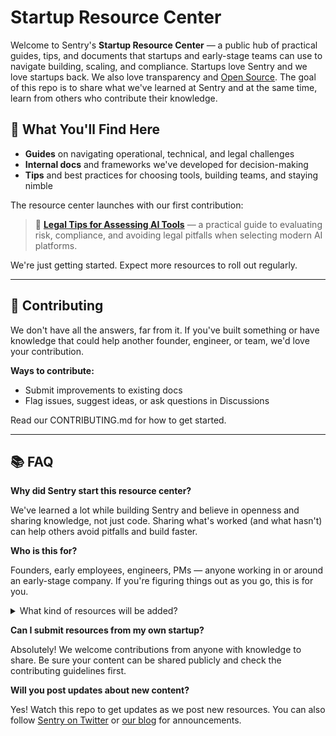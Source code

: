 # Startup Resource Center

Welcome to Sentry's **Startup Resource Center** — a public hub of practical guides, tips, and documents that startups and early-stage teams can use to navigate building, scaling, and compliance. Startups love Sentry and we love startups back. We also love transparency and [Open Source](https://opensourcepledge.com/members/sentry/). The goal of this repo is to share what we've learned at Sentry and at the same time, learn from others who contribute their knowledge.

## 🚀 What You'll Find Here

- **Guides** on navigating operational, technical, and legal challenges
- **Internal docs** and frameworks we've developed for decision-making
- **Tips** and best practices for choosing tools, building teams, and staying nimble

The resource center launches with our first contribution:

> 📄 [**Legal Tips for Assessing AI Tools**](legal-tips-for-assessing-ai-tools.md) — a practical guide to evaluating risk, compliance, and avoiding legal pitfalls when selecting modern AI platforms.

We're just getting started. Expect more resources to roll out regularly.

---

## 🤝 Contributing

We don't have all the answers, far from it. If you've built something or have knowledge that could help another founder, engineer, or team, we'd love your contribution.

**Ways to contribute:**
- Submit improvements to existing docs
- Flag issues, suggest ideas, or ask questions in Discussions

Read our CONTRIBUTING.md for how to get started.

---

## 📚 FAQ

**Why did Sentry start this resource center?**

We've learned a lot while building Sentry and believe in openness and sharing knowledge, not just code. Sharing what's worked (and what hasn't) can help others avoid pitfalls and build faster.

**Who is this for?**

Founders, early employees, engineers, PMs — anyone working in or around an early-stage company. If you're figuring things out as you go, this is for you.

<details>
<summary>What kind of resources will be added?</summary>

Everything from legal and compliance tips, to hiring guides, technical scaling strategies, vendor selection processes, and more. If it helped us, and we can make it public, we will.
</details>

**Can I submit resources from my own startup?**

Absolutely! We welcome contributions from anyone with knowledge to share. Be sure your content can be shared publicly and check the contributing guidelines first.

**Will you post updates about new content?**

Yes! Watch this repo to get updates as we post new resources. You can also follow [Sentry on Twitter](https://twitter.com/getsentry) or [our blog](https://blog.sentry.io) for announcements. 

